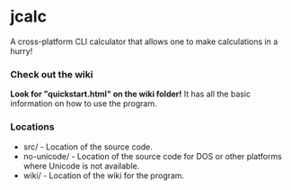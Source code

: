 # jcalc
A cross-platform CLI calculator that allows one to make calculations in a hurry! 


### Check out the wiki
**Look for "quickstart.html" on the wiki folder!** It has all the basic information on how to use the program.


### Locations
- src/ - Location of the source code.
- no-unicode/ - Location of the source code for DOS or other platforms where Unicode is not available.
- wiki/ - Location of the wiki for the program.
